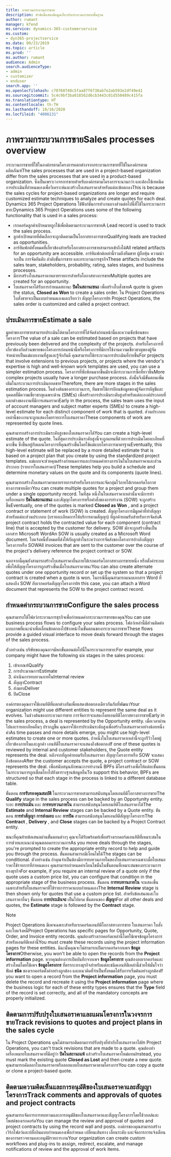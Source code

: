 ```yaml
---
title: ภาพรวมกระบวนการขาย
description: หัวข้อนี้แสดงข้อมูลเกี่ยวกับกระบวนการขายพื้นฐาน
author: rumant
manager: kfend
ms.service: dynamics-365-customerservice
ms.custom:
- dyn365-projectservice
ms.date: 09/23/2019
ms.topic: article
ms.prod: ''
ms.author: rumant
audience: Admin
search.audienceType:
- admin
- customizer
- enduser
search.app: ''
ms.openlocfilehash: c70760748c5faa87f6738ab7e2ab593e2df49e41
ms.sourcegitcommit: 5c4c9bf3ba018562d6cb3443c01d550489c415fa
ms.translationtype: HT
ms.contentlocale: th-TH
ms.lasthandoff: 10/16/2020
ms.locfileid: "4086131"
---
```

# <a name="sales-processes-overview"></a><span data-ttu-id="924c9-103">ภาพรวมกระบวนการขาย</span><span class="sxs-lookup"><span data-stu-id="924c9-103">Sales processes overview</span></span>

<span data-ttu-id="924c9-104">กระบวนการขายที่ใช้ในองค์กรตามโครงการแตกต่างจากกระบวนการขายที่ใช้ในองค์กรตามผลิตภัณฑ์</span><span class="sxs-lookup"><span data-stu-id="924c9-104">The sales processes that are used in a project-based organization differ from the sales processes that are used in a product-based organization.</span></span> <span data-ttu-id="924c9-105">ซึ่งเป็นเพราะวงจรการขายสำหรับองค์กรตามโครงการจะนานกว่า และต้องใช้เทคนิคการประเมินที่กำหนดเองเพื่อวิเคราะห์และสร้างใบเสนอราคาสำหรับแต่ละข้อตกลง</span><span class="sxs-lookup"><span data-stu-id="924c9-105">This is because the sales cycles for project-based organizations are longer and require customized estimate techniques to analyze and create quotes for each deal.</span></span> <span data-ttu-id="924c9-106">Dynamics 365 Project Operations ใช้ฟังก์ชันการทำงานบางส่วนต่อไปนี้ที่ใช้ในกระบวนการขาย:</span><span class="sxs-lookup"><span data-stu-id="924c9-106">Dynamics 365 Project Operations uses some of the following functionality that is used in a sales process:</span></span>

- <span data-ttu-id="924c9-107">เรกคอร์ดลูกค้าเป้าหมายถูกใช้เพื่อติดตามกระบวนการขาย</span><span class="sxs-lookup"><span data-stu-id="924c9-107">A Lead record is used to track the sales process.</span></span>
- <span data-ttu-id="924c9-108">ลูกค้าเป้าหมายที่คัดเลือกจะถูกติดตามเป็นโอกาสทางการขาย</span><span class="sxs-lookup"><span data-stu-id="924c9-108">Qualifying leads are tracked as opportunities.</span></span>
- <span data-ttu-id="924c9-109">อาร์ทิแฟกต์ทั้งหมดที่เกี่ยวข้องสำหรับโอกาสทางการขายสามารถเข้าถึงได้</span><span class="sxs-lookup"><span data-stu-id="924c9-109">All related artifacts for an opportunity are accessible.</span></span> <span data-ttu-id="924c9-110">อาร์ทิแฟกต์เหล่านี้รวมถึงทีมขาย ผู้ถือหุ้น ความน่าจะเป็น การจัดอันดับ ลำดับขั้นการขาย และกระบวนการธุรกิจ</span><span class="sxs-lookup"><span data-stu-id="924c9-110">These artifacts include the sales team, stakeholders, probability, rating, sales stages, and business processes.</span></span>
- <span data-ttu-id="924c9-111">มีการสร้างใบเสนอราคาหลายรายการสำหรับโอกาสทางการขาย</span><span class="sxs-lookup"><span data-stu-id="924c9-111">Multiple quotes are created for an opportunity.</span></span>
- <span data-ttu-id="924c9-112">ใบเสนอราคาได้รับการกำหนดสถานะ **ปิดในสถานะชนะ** เพื่อสร้างใบสั่งขาย</span><span class="sxs-lookup"><span data-stu-id="924c9-112">A quote is given the status, **Closed as Won** to create a sales order.</span></span> <span data-ttu-id="924c9-113">ใน Project Operations ใบสั่งขายจะเป็นแบบกำหนดเองและเรียกว่า สัญญาโครงการ</span><span class="sxs-lookup"><span data-stu-id="924c9-113">In Project Operations, the sales order is customized and called a project contract.</span></span>

## <a name="estimate-a-sale"></a><span data-ttu-id="924c9-114">ประเมินการขาย</span><span class="sxs-lookup"><span data-stu-id="924c9-114">Estimate a sale</span></span>
<span data-ttu-id="924c9-115">มูลค่าของการขายสามารถประเมินได้ตามโครงการที่ได้จัดส่งก่อนหน้านี้และความซับซ้อนของโครงการ</span><span class="sxs-lookup"><span data-stu-id="924c9-115">The value of a sale can be estimated based on projects that have previously been delivered and the complexity of the projects.</span></span> <span data-ttu-id="924c9-116">สำหรับโครงการที่เกี่ยวข้องกับส่วนขยายของโครงการก่อนหน้านี้หรือโครงการที่มีการใช้งานความเชี่ยวชาญของผู้จัดจำหน่ายเป็นแม่แบบงานที่สูงและรู้จักกันดี คุณสามารถใช้กระบวนการประเมินที่ง่ายขึ้น</span><span class="sxs-lookup"><span data-stu-id="924c9-116">For projects that involve extensions to previous projects, or projects where the vendor's expertise is high and well-known work templates are used, you can use a simpler estimation process.</span></span> <span data-ttu-id="924c9-117">โครงการที่ซับซ้อนมากขึ้นมักจะมีกระบวนการซื้อที่ยาวขึ้น</span><span class="sxs-lookup"><span data-stu-id="924c9-117">More complex projects usually have a longer purchase process.</span></span> <span data-ttu-id="924c9-118">ดังนั้นจึงมีขั้นตอนเพิ่มเติมในกระบวนการประเมินยอดขาย</span><span class="sxs-lookup"><span data-stu-id="924c9-118">Therefore, there are more stages in the sales estimation process.</span></span> <span data-ttu-id="924c9-119">ในช่วงต้นของกระบวนการ, ทีมขายใช้การป้อนข้อมูลของผู้จัดการบัญชีและบุคคลที่มีความเชี่ยวชาญเฉพาะด้าน (SMEs) เพื่อสร้างการประเมินระดับสูงสำหรับแต่ละองค์ประกอบที่แตกต่างของงานที่มีการเสนอราคา</span><span class="sxs-lookup"><span data-stu-id="924c9-119">Early in the process, the sales team uses the input of account managers and subject matter experts (SMEs) to create a high-level estimate for each distinct component of work that is quoted.</span></span> <span data-ttu-id="924c9-120">ส่วนประกอบเหล่านี้ของงานจะถูกแสดงโดยรายการใบเสนอราคา</span><span class="sxs-lookup"><span data-stu-id="924c9-120">These components of work are represented by quote lines.</span></span> 

<span data-ttu-id="924c9-121">คุณสามารถสร้างการประเมินระดับสูงของใบเสนอราคาได้</span><span class="sxs-lookup"><span data-stu-id="924c9-121">You can create a high-level estimate of the quote.</span></span> <span data-ttu-id="924c9-122">ในที่สุดการประเมินระดับสูงนี้จะถูกแทนที่ด้วยการประเมินโดยละเอียดที่มากขึ้น ซึ่งขึ้นอยู่กับแผนโครงการที่คุณสร้างขึ้นโดยใช้แม่แบบโครงการมาตรฐาน</span><span class="sxs-lookup"><span data-stu-id="924c9-122">Eventually, this high-level estimate will be replaced by a more detailed estimate that is based on a project plan that you create by using the standardized project templates.</span></span> <span data-ttu-id="924c9-123">แม่แบบจะช่วยคุณสร้างกำหนดการและกำหนดค่าทางการเงินในใบเสนอราคาและส่วนประกอบ (รายการใบเสนอราคา)</span><span class="sxs-lookup"><span data-stu-id="924c9-123">These templates help you build a schedule and determine monetary values on the quote and its components (quote lines).</span></span> 

<span data-ttu-id="924c9-124">คุณสามารถสร้างใบเสนอราคาหลายรายการสำหรับโครงการและจัดกลุ่มไว้ภายใต้เรกคอร์ดโอกาสทางการขายเดียว</span><span class="sxs-lookup"><span data-stu-id="924c9-124">You can create multiple quotes for a project and group them under a single opportunity record.</span></span> <span data-ttu-id="924c9-125">ในที่สุด หนึ่งในใบเสนอราคาเหล่านั้นจะมีการทำเครื่องหมาย **ปิดในสถานะชนะ** และสัญญาโครงการหรือคำสั่งของการทำงาน (SOW) จะถูกสร้างขึ้น</span><span class="sxs-lookup"><span data-stu-id="924c9-125">Eventually, one of the quotes is marked **Closed as Won** , and a project contract or statement of work (SOW) is created.</span></span> <span data-ttu-id="924c9-126">สัญญาโครงการมีมูลค่าที่ทำสัญญาสำหรับแต่ละส่วนประกอบ (บรายละเอียดการให้บริการตามสัญญา) ที่ลูกค้ายอมรับสำหรับการจัดส่ง</span><span class="sxs-lookup"><span data-stu-id="924c9-126">A project contract holds the contracted value for each component (contract line) that is accepted by the customer for delivery.</span></span> <span data-ttu-id="924c9-127">SOW มักจะถูกสร้างขึ้นเป็นเอกสาร Microsoft Word</span><span class="sxs-lookup"><span data-stu-id="924c9-127">An SOW is usually created as a Microsoft Word document.</span></span> <span data-ttu-id="924c9-128">ใบแจ้งหนี้ทั้งหมดที่ส่งให้กับลูกค้าในระหว่างการจัดส่งของโครงการอ้างอิงสัญญาโครงการหรือ SOW</span><span class="sxs-lookup"><span data-stu-id="924c9-128">All invoices that are sent to the customer over the course of the project's delivery reference the project contract or SOW.</span></span>

<span data-ttu-id="924c9-129">นอกจากนี้คุณยังสามารถสร้างใบเสนอราคาอื่นภายใต้เรกคอร์ดโอกาสทางการขายหนึ่ง หรือตั้งค่าระบบเพื่อให้สัญญาโครงการถูกสร้างขึ้นเมื่อใบเสนอราคาชนะ</span><span class="sxs-lookup"><span data-stu-id="924c9-129">You can also create alternate quotes under one opportunity record or set up the system so that a project contract is created when a quote is won.</span></span> <span data-ttu-id="924c9-130">ในกรณีนี้คุณสามารถแนบเอกสาร Word ที่แสดงถึง SOW กับเรกคอร์ดสัญญาโครงการ</span><span class="sxs-lookup"><span data-stu-id="924c9-130">In this case, you can attach a Word document that represents the SOW to the project contract record.</span></span>

## <a name="configure-the-sales-process"></a><span data-ttu-id="924c9-131">กำหนดค่ากระบวนการขาย</span><span class="sxs-lookup"><span data-stu-id="924c9-131">Configure the sales process</span></span>
<span data-ttu-id="924c9-132">คุณสามารถใช้โฟลว์กระบวนการธุรกิจเพื่อกำหนดค่ากระบวนการขายของคุณ</span><span class="sxs-lookup"><span data-stu-id="924c9-132">You can use business process flows to configure your sales process.</span></span> <span data-ttu-id="924c9-133">โฟลว์เหล่านี้มีส่วนติดต่อแบบภาพที่แนะนำเพื่อเลื่อนข้อตกลงไปข้างหน้าในขั้นตอนของกระบวนการขาย</span><span class="sxs-lookup"><span data-stu-id="924c9-133">These flows provide a guided visual interface to move deals forward through the stages of the sales process.</span></span>

<span data-ttu-id="924c9-134">ตัวอย่างเช่น บริษัทของคุณอาจมีหกขั้นตอนต่อไปนี้ในกระบวนการขาย:</span><span class="sxs-lookup"><span data-stu-id="924c9-134">For example, your company might have the following six stages in the sales process:</span></span>

1. <span data-ttu-id="924c9-135">เข้าเกณฑ์</span><span class="sxs-lookup"><span data-stu-id="924c9-135">Qualify</span></span>
2. <span data-ttu-id="924c9-136">การประมาณการ</span><span class="sxs-lookup"><span data-stu-id="924c9-136">Estimate</span></span>
3. <span data-ttu-id="924c9-137">ดำเนินการทบทวนภายใน</span><span class="sxs-lookup"><span data-stu-id="924c9-137">Internal review</span></span>
4. <span data-ttu-id="924c9-138">สัญญา</span><span class="sxs-lookup"><span data-stu-id="924c9-138">Contract</span></span>
5. <span data-ttu-id="924c9-139">ส่งมอบ</span><span class="sxs-lookup"><span data-stu-id="924c9-139">Deliver</span></span>
6. <span data-ttu-id="924c9-140">ปิด</span><span class="sxs-lookup"><span data-stu-id="924c9-140">Close</span></span>
 
<span data-ttu-id="924c9-141">องค์กรของคุณอาจใช้เอนทิตีที่แตกต่างกันเพื่อแสดงข้อตกลงเดียวกันกับที่พัฒนา</span><span class="sxs-lookup"><span data-stu-id="924c9-141">Your organization might use different entities to represent the same deal as it evolves.</span></span> <span data-ttu-id="924c9-142">ในช่วงต้นของกระบวนการขาย การจัดการจะแสดงโดยเอนทิตีโอกาสทางการขาย</span><span class="sxs-lookup"><span data-stu-id="924c9-142">Early in the sales process, a deal is represented by the Opportunity entity.</span></span> <span data-ttu-id="924c9-143">เมื่อเวลาผ่านไปและรายละเอียดอื่นๆ ปรากฏขึ้น คุณอาจใช้การประเมินระดับสูงเพื่อสร้างใบเสนอราคาอย่างน้อยหนึ่งคำ</span><span class="sxs-lookup"><span data-stu-id="924c9-143">As time passes and more details emerge, you might use high-level estimates to create one or more quotes.</span></span> <span data-ttu-id="924c9-144">ถ้าหนึ่งในใบเสนอราคาเหล่านี้จะถูกรีวิวโดยผู้เกี่ยวข้องภายในและลูกค้า เอนทิตีใบเสนอราคาจะแสดงถึงข้อตกลง</span><span class="sxs-lookup"><span data-stu-id="924c9-144">If one of these quotes is reviewed by internal and customer stakeholders, the Quote entity represents the deal.</span></span> <span data-ttu-id="924c9-145">หลังจากที่ลูกค้ายอมรับใบเสนอราคา สัญญาโครงการหรือ SOW จะแสดงถึงข้อตกลง</span><span class="sxs-lookup"><span data-stu-id="924c9-145">After the customer accepts the quote, a project contract or SOW represents the deal.</span></span> <span data-ttu-id="924c9-146">เพื่อสนับสนุนลักษณะการทำงานนี้ BPFs มีโครงสร้างเพื่อให้แต่ละขั้นตอนในกระบวนการถูกเชื่อมโยงไปยังตารางฐานข้อมูลอื่น</span><span class="sxs-lookup"><span data-stu-id="924c9-146">To support this behavior, BPFs are structured so that each stage in the process is linked to a different database table.</span></span>

<span data-ttu-id="924c9-147">ขั้นตอน **การรับรองคุณสมบัติ** ในกระบวนการขายสามารถสนับสนุนโดยเอนทิตีโอกาสทางการขาย</span><span class="sxs-lookup"><span data-stu-id="924c9-147">The **Qualify** stage in the sales process can be backed by an Opportunity entity.</span></span> <span data-ttu-id="924c9-148">ระยะ **การประเมิน** และ **การทบทวนภายใน** สามารถสนับสนุนโดยเอนทิตีใบเสนอราคาได้</span><span class="sxs-lookup"><span data-stu-id="924c9-148">The **Estimate** and **Internal Review** stages can be backed by a Quote entity.</span></span> <span data-ttu-id="924c9-149">ขันตอน **การทำสัญญา** **การส่งมอบ** และ **การปิด** สามารถสนับสนุนโดยเอนทิตีสัญญาโครงการ</span><span class="sxs-lookup"><span data-stu-id="924c9-149">The **Contract** , **Delivery** , and **Close** stages can be backed by a Project Contract entity.</span></span>

<span data-ttu-id="924c9-150">ขณะที่คุณย้ายข้อเสนอผ่านขั้นตอนต่างๆ คุณจะได้รับพร้อมท์เพื่อสร้างเรกคอร์ดเอนทิตีที่เหมาะสมในการช่วยและแนะนำคุณตลอดกระบวนการ</span><span class="sxs-lookup"><span data-stu-id="924c9-150">As you move deals through the stages, you're prompted to create the appropriate entity record to help and guide you through the process.</span></span> <span data-ttu-id="924c9-151">ขั้นตอนสามารถมีเงื่อนไขได้</span><span class="sxs-lookup"><span data-stu-id="924c9-151">The stages can be conditional.</span></span> <span data-ttu-id="924c9-152">ตัวอย่างเช่น ถ้าคุณจำเป็นต้องมีการทบทวนภายในของใบเสนอราคาเฉพาะเมื่อใบเสนอราคาใช้รายการที่กำหนดเอง คุณสามารถกำหนดค่าเงื่อนไขนั้นในขั้นตอนที่เหมาะสมของกระบวนการทางธุรกิจ</span><span class="sxs-lookup"><span data-stu-id="924c9-152">For example, if you require an internal review of a quote only if the quote uses a custom price list, you can configure that condition in the appropriate stage of the business process.</span></span> <span data-ttu-id="924c9-153">ขั้นตอน **การทบทานภายใน** จะแสดงขึ้นเฉพาะสำหรับใบเสนอราคาที่ใช้รายการราคาแบบกำหนดเอง</span><span class="sxs-lookup"><span data-stu-id="924c9-153">The **Internal Review** stage is then shown only for quotes that use a custom price list.</span></span> <span data-ttu-id="924c9-154">สำหรับข้อเสนอและใบเสนอราคาอื่นๆ ขั้นตอน **การประเมินจะ** เป็นไปตาม ขั้นตอนของ **สัญญา**</span><span class="sxs-lookup"><span data-stu-id="924c9-154">For all other deals and quotes, the **Estimate** stage is followed by the **Contract** stage.</span></span>

> [!NOTE]
> <span data-ttu-id="924c9-155">Project Operations มีเพจเฉพาะสำหรับเรกคอร์ดเอนทิตีโอกาสทางการขาย ใบเสนอราคา ใบสั่ง และใบแจ้งหนี้</span><span class="sxs-lookup"><span data-stu-id="924c9-155">Project Operations has specific pages for Opportunity, Quote, Order, and Invoice entity records.</span></span> <span data-ttu-id="924c9-156">คุณต้องสร้างเรกคอร์ดเหล่านี้โดยใช้เพจข้อมูลโครงการสำหรับเอนทิตีเหล่านี้</span><span class="sxs-lookup"><span data-stu-id="924c9-156">You must create these records using the project information pages for these entities.</span></span> <span data-ttu-id="924c9-157">มิฉะนั้นคุณจะไม่สามารถเปิดเรกคอร์ดจากเพจ **ข้อมูลโครงการ**</span><span class="sxs-lookup"><span data-stu-id="924c9-157">Otherwise, you won't be able to open the records from the **Project information** page.</span></span> <span data-ttu-id="924c9-158">หากคุณต้องการเปิดบันทึกจากเพจ **ข้อมูลโครงการ** คุณต้องลบเรกคอร์ดและสร้างใหม่โดยใช้เพจ **ข้อมูลโครงการ** ที่ตรรกะทางธุรกิจสำหรับแต่ละชนิดเอนทิตีเหล่านี้ช่วยให้มั่นใจว่าฟิลด์ **ชนิด** ของเรกคอร์ดตั้งค่าอย่างถูกต้อง และแนวคิดที่จำเป็นทั้งหมดได้รับการเริ่มต้นอย่างถูกต้อง</span><span class="sxs-lookup"><span data-stu-id="924c9-158">If you want to open a record from the **Project information** page, you must delete the record and recreate it using the **Project information** page where the business logic for each of these entity types ensures that the **Type** field of the record is set correctly, and all of the mandatory concepts are properly initialized.</span></span>


## <a name="track-revisions-to-quotes-and-project-plans-in-the-sales-cycle"></a><span data-ttu-id="924c9-159">ติดตามการปรับปรุงใบเสนอราคาและแผนโครงการในวงจรการขาย</span><span class="sxs-lookup"><span data-stu-id="924c9-159">Track revisions to quotes and project plans in the sales cycle</span></span>
<span data-ttu-id="924c9-160">ใน Project Operations คุณไม่สามารถติดตามการปรับปรุงที่ทำกับใบเสนอราคาได้</span><span class="sxs-lookup"><span data-stu-id="924c9-160">In Project Operations, you can't track revisions that are made to a quote.</span></span> <span data-ttu-id="924c9-161">คุณต้องทำเครื่องหมายใบเสนอราคาที่มีอยู่ว่า **ปิดในสถานะแพ้** แล้วสร้างใบเสนอราคาใหม่แทน</span><span class="sxs-lookup"><span data-stu-id="924c9-161">Instead, you must mark the existing quote **Closed as Lost** and then create a new quote.</span></span> <span data-ttu-id="924c9-162">คุณสามารถคัดลอกใบเสนอราคาหรือลอกแบบใบเสนอราคาตามโครงการ</span><span class="sxs-lookup"><span data-stu-id="924c9-162">You can copy a quote or clone a project-based quote.</span></span>

## <a name="track-comments-and-approvals-of-quotes-and-project-contracts"></a><span data-ttu-id="924c9-163">ติดตามความคิดเห็นและการอนุมัติของใบเสนอราคาและสัญญาโครงการ</span><span class="sxs-lookup"><span data-stu-id="924c9-163">Track comments and approvals of quotes and project contracts</span></span>
<span data-ttu-id="924c9-164">คุณสามารถจัดการการทบทวนและการอนุมัติของใบเสนอราคาและสัญญาโครงการโดยใช้วอลล์และโพสต์ของเรกคอร์ด</span><span class="sxs-lookup"><span data-stu-id="924c9-164">You can manage the review and approval of quotes and project contracts by using the record wall and posts.</span></span> <span data-ttu-id="924c9-165">องค์กรของคุณสามารถสร้างเวิร์กโฟลว์และปลั๊กอินแบบกำหนดเองเพื่อกำหนด เปลี่ยนเส้นทาง เลื่อนระดับ และจัดการการแจ้งเตือนของการตรวจทานและอนุมัติรายการงาน</span><span class="sxs-lookup"><span data-stu-id="924c9-165">Your organization can create custom workflows and plug-ins to assign, redirect, escalate, and manage notifications of review and the approval of work items.</span></span>
